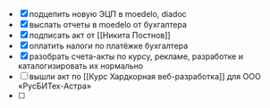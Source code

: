 - [x] подцепить новую ЭЦП в moedelo, diadoc
- [x] выслать отчеты в moedelo от бухгалтера
- [x] подписать акт от [[Никита Постнов]]
- [x] оплатить налоги по платёжке бухгалтера
- [x] разобрать счета-акты по курсу, рекламе, разработке и каталогизировать их нормально
- [ ] вышли акт по [[Курс Хардкорная веб-разработка]] для ООО «РусБИТех-Астра»
- [ ] 